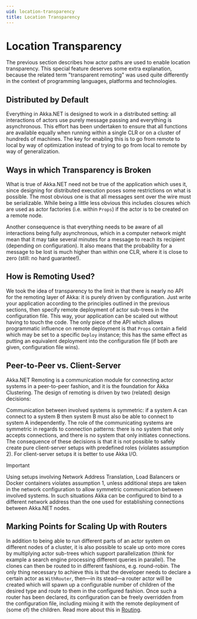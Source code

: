 ```yaml
---
uid: location-transparency
title: Location Transparency
---
```


# Location Transparency
The previous section describes how actor paths are used to enable location transparency. This special feature deserves some extra explanation, because the related term "transparent remoting" was used quite differently in the context of programming languages, platforms and technologies.

## Distributed by Default
Everything in Akka.NET is designed to work in a distributed setting: all interactions of actors use purely message passing and everything is asynchronous. This effort has been undertaken to ensure that all functions are available equally when running within a single CLR or on a cluster of hundreds of machines. The key for enabling this is to go from remote to local by way of optimization instead of trying to go from local to remote by way of generalization.

## Ways in which Transparency is Broken
What is true of Akka.NET need not be true of the application which uses it, since designing for distributed execution poses some restrictions on what is possible. The most obvious one is that all messages sent over the wire must be serializable. While being a little less obvious this includes closures which are used as actor factories (i.e. within `Props`) if the actor is to be created on a remote node.

Another consequence is that everything needs to be aware of all interactions being fully asynchronous, which in a computer network might mean that it may take several minutes for a message to reach its recipient (depending on configuration). It also means that the probability for a message to be lost is much higher than within one CLR, where it is close to zero (still: no hard guarantee!).

## How is Remoting Used?
We took the idea of transparency to the limit in that there is nearly no API for the remoting layer of Akka: it is purely driven by configuration. Just write your application according to the principles outlined in the previous sections, then specify remote deployment of actor sub-trees in the configuration file. This way, your application can be scaled out without having to touch the code. The only piece of the API which allows programmatic influence on remote deployment is that `Props` contain a field which may be set to a specific `Deploy` instance; this has the same effect as putting an equivalent deployment into the configuration file (if both are given, configuration file wins).

## Peer-to-Peer vs. Client-Server
Akka.NET Remoting is a communication module for connecting actor systems in a peer-to-peer fashion, and it is the foundation for Akka Clustering. The design of remoting is driven by two (related) design decisions:

Communication between involved systems is symmetric: if a system A can connect to a system B then system B must also be able to connect to system A independently.
The role of the communicating systems are symmetric in regards to connection patterns: there is no system that only accepts connections, and there is no system that only initiates connections.
The consequence of these decisions is that it is not possible to safely create pure client-server setups with predefined roles (violates assumption 2). For client-server setups it is better to use Akka I/O.

> [!IMPORTANT]
> Using setups involving Network Address Translation, Load Balancers or Docker containers violates assumption 1, unless additional steps are taken in the network configuration to allow symmetric communication between involved systems. In such situations Akka can be configured to bind to a different network address than the one used for establishing connections between Akka.NET nodes.

## Marking Points for Scaling Up with Routers
In addition to being able to run different parts of an actor system on different nodes of a cluster, it is also possible to scale up onto more cores by multiplying actor sub-trees which support parallelization (think for example a search engine processing different queries in parallel). The clones can then be routed to in different fashions, e.g. round-robin. The only thing necessary to achieve this is that the developer needs to declare a certain actor as `WithRouter`, then—in its stead—a router actor will be created which will spawn up a configurable number of children of the desired type and route to them in the configured fashion. Once such a router has been declared, its configuration can be freely overridden from the configuration file, including mixing it with the remote deployment of (some of) the children. Read more about this in [Routing](xref:routers).